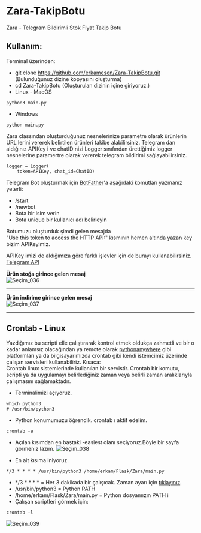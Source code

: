 # Zara-TakipBotu
Zara - Telegram Bildirimli Stok Fiyat Takip Botu


## Kullanım:
Terminal üzerinden:
- git clone https://github.com/erkamesen/Zara-TakipBotu.git (Bulunduğunuz dizine kopyasını oluşturma) 
- cd Zara-TakipBotu (Oluşturulan dizinin içine giriyoruz.)
- Linux - MacOS
```
python3 main.py
```
- Windows
```
python main.py
```

Zara classından oluşturduğunuz nesnelerinize parametre olarak ürünlerin URL lerini vererek belirtilen ürünleri takibe alabilirsiniz. 
Telegram dan aldığınız APIKey i ve chatID nizi Logger sınıfından ürettiğimiz logger nesnelerine paramertre olarak vererek telegram bildirimi sağlayabilirsiniz.
```
logger = Logger(
    token=APIKey, chat_id=ChatID)

```
Telegram Bot oluşturmak için [BotFather](https://t.me/BotFather)'a aşağıdaki komutları yazmanız yeterli:
- /start
- /newbot
- Bota bir isim verin
- Bota unique bir kullanıcı adı belirleyin

Botumuzu oluşturduk şimdi gelen mesajda <br>
"Use this token to access the HTTP API:" kısmının hemen altında yazan key bizim APIKeyimiz. <br>

APIKey imizi de aldığımıza göre farklı işlevler için de burayı kullanabilirsiniz.
[Telegram API](https://core.telegram.org/api)


**Ürün stoğa girince gelen mesaj** <br>
![Seçim_036](https://user-images.githubusercontent.com/120065120/214649654-28dd593b-2dfd-432c-b069-4edb5261d503.png)

***

**Ürün indirime girince gelen mesaj** <br>
![Seçim_037](https://user-images.githubusercontent.com/120065120/214649799-182d2792-7578-47ea-ac0f-b599a60667d2.png)

***

## Crontab - Linux

Yazdığımız bu scripti elle çalıştırarak kontrol etmek oldukça zahmetli ve bir o kadar anlamsız olacağından ya remote olarak [pythonanywhere](https://www.pythonanywhere.com) gibi
platformları ya da bilgisayarımızda crontab gibi kendi istemcimiz üzerinde çalışan servisleri kullanabiliriz.
Kısaca: <br>
Crontab linux sistemlerinde kullanılan bir servistir. Crontab bir komutu, scripti ya da uygulamayı belirlediğiniz zaman
veya belirli zaman aralıklarıyla çalışmasını sağlamaktadır. <br>


- Terminalimizi açıyoruz.
```
which python3
# /usr/bin/python3
```
- Python konumumuzu öğrendik. crontab ı aktif edelim.
```
crontab -e
```
- Açılan kısımdan en baştaki -easiest olanı seçiyoruz.Böyle bir sayfa görmeniz lazım.
![Seçim_038](https://user-images.githubusercontent.com/120065120/214651904-e2a786cc-f468-46db-802a-333a0aee86ea.png)

- En alt kısıma iniyoruz.
```
*/3 * * * * /usr/bin/python3 /home/erkam/Flask/Zara/main.py
```
- */3 * * * * = Her 3 dakikada bir çalışıcak. Zaman ayarı için [tıklayınız](https://crontab.guru/).
- /usr/bin/python3 = Python PATH
- /home/erkam/Flask/Zara/main.py = Python dosyamızın PATH i
- Çalışan scriptleri görmek için:
```
crontab -l

```
![Seçim_039](https://user-images.githubusercontent.com/120065120/214652636-c16e3413-88f8-469d-aa10-deac7cb567ff.png)






